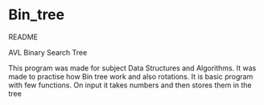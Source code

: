 # Bin_tree

README

AVL Binary Search Tree

This program was made for subject Data Structures and Algorithms.
It was made to practise how Bin tree work and also rotations.
It is basic program with few functions.
On input it takes numbers and then stores them in the tree

